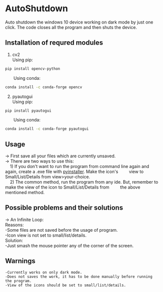 # AutoShutdown
Auto shutdown the windows 10 device working on dark mode by just one click. The code closes all the program and then shuts the device.

## Installation of requred modules
1) cv2  
Using pip:
```bash
pip install opencv-python
```
&nbsp;&nbsp;&nbsp;&nbsp;&nbsp;&nbsp;&nbsp;Using conda:
```bash  
conda install -c conda-forge opencv
```
2) pyautogui  
Using pip:
```bash
pip install pyautogui
```
&nbsp;&nbsp;&nbsp;&nbsp;&nbsp;&nbsp;&nbsp;Using conda:
```bash
conda install -c conda-forge pyautogui
```

## Usage
-> First save all your files which are currently unsaved.  
-> There are two ways to use this:    
&nbsp;&nbsp;&nbsp;&nbsp;1) If you don't want to run the program from command line again and again, create a .exe file with [pyinstaller](https://pyinstaller.readthedocs.io/en/stable/usage.html). Make the icon's &nbsp;&nbsp;&nbsp;&nbsp;&nbsp;&nbsp;&nbsp;&nbsp;view to Small/List/Details from view>your-choice.  
&nbsp;&nbsp;&nbsp;&nbsp;2) The common method, run the program from any ide. But, remember to make the view of the icon to Small/List/Details from &nbsp;&nbsp;&nbsp;&nbsp;&nbsp;&nbsp;&nbsp;&nbsp;the above mentioned method.

## Possible problems and their solutions
-> An Infinite Loop:  
    Reasons:  
        -Some files are not saved before the usage of program.  
        -Icon view is not set to small/list/details.  
    Solution:  
        -Just smash the mouse pointer any of the corner of the screen.

## Warnings
    -Currently works on only dark mode.
    -Does not saves the work, it has to be done manually before running the program.
    -View of the icons should be set to small/list/details.